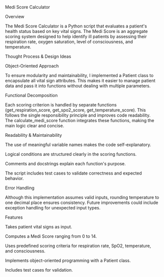 Medi Score Calculator

Overview

The Medi Score Calculator is a Python script that evaluates a patient's health status based on key vital signs. The Medi Score is an aggregate scoring system designed to help identify ill patients by assessing their respiration rate, oxygen saturation, level of consciousness, and temperature.

Thought Process & Design Ideas

Object-Oriented Approach

To ensure modularity and maintainability, I implemented a Patient class to encapsulate all vital sign attributes. This makes it easier to manage patient data and pass it into functions without dealing with multiple parameters.

Functional Decomposition

Each scoring criterion is handled by separate functions (get_respiration_score, get_spo2_score, get_temperature_score). This follows the single responsibility principle and improves code readability. The calculate_medi_score function integrates these functions, making the main logic clear and concise.

Readability & Maintainability

The use of meaningful variable names makes the code self-explanatory.

Logical conditions are structured clearly in the scoring functions.

Comments and docstrings explain each function's purpose.

The script includes test cases to validate correctness and expected behavior.

Error Handling

Although this implementation assumes valid inputs, rounding temperature to one decimal place ensures consistency. Future improvements could include exception handling for unexpected input types.

Features

Takes patient vital signs as input.

Computes a Medi Score ranging from 0 to 14.

Uses predefined scoring criteria for respiration rate, SpO2, temperature, and consciousness.

Implements object-oriented programming with a Patient class.

Includes test cases for validation.

